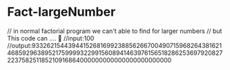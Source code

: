 # Fact-largeNumber

// in normal factorial program we can't able to find for larger numbers 
// but This code can .... 💯
//input:100
//output:93326215443944152681699238856266700490715968264381621468592963895217599993229915608941463976156518286253697920827223758251185210916864000000000000000000000000
